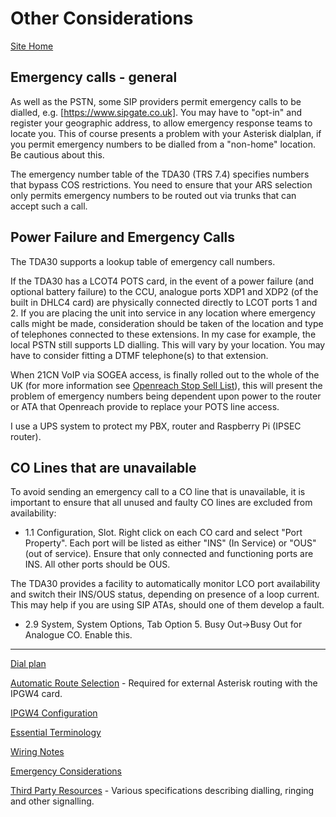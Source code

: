 # Other Considerations

[Site Home](../README.md)

## Emergency calls - general

As well as the PSTN, some SIP providers permit emergency calls to be dialled, e.g. [https://www.sipgate.co.uk].  You may have to "opt-in" and register your geographic address, to allow emergency response teams to locate you.  This of course presents a problem with your Asterisk dialplan, if you permit emergency numbers to be dialled from a "non-home" location.  Be cautious about this.

The emergency number table of the TDA30 (TRS 7.4) specifies numbers that bypass COS restrictions.  You need to ensure that your ARS selection only permits emergency numbers to be routed out via trunks that can accept such a call.

## Power Failure and Emergency Calls

The TDA30 supports a lookup table of emergency call numbers.

If the TDA30 has a LCOT4 POTS card, in the event of a power failure (and optional battery failure)  to the CCU, analogue ports XDP1 and XDP2 (of the built in DHLC4 card) are physically connected directly to LCOT ports 1 and 2.  If you are placing the unit into service in any location where emergency calls might be made, consideration should be taken of the location and type of telephones connected to these extensions.  In my case for example, the local PSTN still supports LD dialling.  This will vary by your location.  You may have to consider fitting a DTMF telephone(s) to that extension.

When 21CN VoIP via SOGEA access, is finally rolled out to the whole of the UK (for more information see [Openreach Stop Sell List](https://www.openreach.co.uk/cpportal/products/product-withdrawal/stop-sells-updates)), this will present the problem of emergency numbers being dependent upon power to the router or ATA that Openreach provide to replace your POTS line access.

I use a UPS system to protect my PBX, router and Raspberry Pi (IPSEC router).

## CO Lines that are unavailable

To avoid sending an emergency call to a CO line that is unavailable, it is important to ensure that all unused and faulty CO lines are excluded from availability:

- 1.1 Configuration, Slot.  Right click on each CO card and select "Port Property".  Each port will be listed as either "INS" (In Service) or "OUS" (out of service).  Ensure that only connected and functioning ports are INS.  All other ports should be OUS.

The TDA30 provides a facility to automatically monitor LCO port availability and switch their INS/OUS status, depending on presence of a loop current.  This may help if you are using SIP ATAs, should one of them develop a fault.

- 2.9 System, System Options, Tab Option 5.  Busy Out->Busy Out for Analogue CO.  Enable this.


---

[Dial plan](./Dialplan.md)

[Automatic Route Selection](./ARS.md) - Required for external Asterisk routing with the IPGW4 card.

[IPGW4 Configuration](./IPGW4.md) 

[Essential Terminology](./Terminology.md) 

[Wiring Notes](./WiringNotes.md) 

[Emergency Considerations](./OtherConsiderations.md) 

[Third Party Resources](../Third%20Party%20Resources/README.md) - Various specifications describing dialling, ringing and other signalling.


